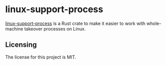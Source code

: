 # linux-support-process

[linux-support-process] is a Rust crate to make it easier to work with whole-machine takeover processes on Linux.


## Licensing

The license for this project is MIT.

[linux-support-process]: https://github.com/lemonrock/linux-support "linux-support GitHub page"
